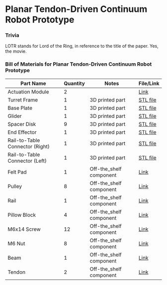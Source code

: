 # Planar Tendon-Driven Continuum Robot Prototype


### Trivia

LOTR stands for Lord of the Ring, in reference to the title of the paper. Yes, the movie.

### Bill of Materials for Planar Tendon-Driven Continuum Robot Prototype 


| Part Name                       | Quantity | Notes                   | File/Link                                                                                                                                                                                                           |  
|---------------------------------|----------|-------------------------|---------------------------------------------------------------------------------------------------------------------------------------------------------------------------------------------------------------------|   
| Actuation Module                | 2        |                         | [Link](https://github.com/ContinuumRoboticsLab/OpenCR-Hardware/tree/main/mechanics/actuation_module)                                                                                                                |
| Turret Frame                    | 1        | 3D printed part         | [STL file](stl_files/frame_turret.stl)                                                                                                                                                                              |
| Base Plate                      | 1        | 3D printed part         | [STL file](stl_files/frame_base_plate.stl)                                                                                                                                                                          |
| Glider                          | 1        | 3D printed part         | [STL file](stl_files/EE_glider_small.stl)                                                                                                                                                                           |
| Spacer Disk                     | 9        | 3D printed part         | [STL file](stl_files/spacer_disk.stl)                                                                                                                                                                               |
| End Effector                    | 1        | 3D printed part         | [STL file](stl_files/EE_middle.stl)                                                                                                                                                                                 |
| Rail-to-Table Connector (Right) | 1        | 3D printed part         | [STL file](stl_files/rail2table_connector_right.stl)                                                                                                                                                                |
| Rail-to-Table Connector (Left)  | 1        | 3D printed part         | [STL file](stl_files/rail2table_connector_left.stl)                                                                                                                                                                 |
| Felt Pad                        | 1        | Off-the_shelf component | [Link](https://www.amazon.ca/Scotch-SP828-NA-Round-Furniture-Brown/dp/B01MTMXCGC/ref=sr_1_4?crid=2CS0CEP2WS7PA&keywords=felt%2Bpads%2B3%22&qid=1685066557&s=hi&sprefix=felt%2Bpads%2B3%2B%2Ctools%2C89&sr=1-4&th=1) |
| Pulley                          | 8        | Off-the_shelf component | [Link](https://www.amazon.ca/V623ZZ-Groove-Bearing-Carbon-3x12x4mm/dp/B07CV8CW1F)                                                                                                                                   |
| Rail                            | 1        | Off-the_shelf component | [Link](https://www.igus.eu/product/732?artNr=WS-10-40)                                                                                                                                                              |
| Pillow Block                    | 4        | Off-the_shelf component | [Link](https://https://www.igus.ca/product/1165?artNr=WJ200UM-01-10-AL)                                                                                                                                             |
| M6x14 Screw                     | 12       | Off-the_shelf component | [Link](https://www.mcmaster.com/91290A319/)                                                                                                                                                                         |
| M6 Nut                          | 8        | Off-the_shelf component | [Link](https://www.mcmaster.com/90593A005/)                                                                                                                                                                         |
| Beam                            | 1        | Off-the_shelf component | [Link](https://www.mcmaster.com/9075K79/)                                                                                                                                                                           |
| Tendon                          | 2        | Off-the_shelf component | [Link](https://www.mcmaster.com/9442T4/)                                                                                                                                                                          |